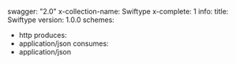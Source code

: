 swagger: "2.0"
x-collection-name: Swiftype
x-complete: 1
info:
  title: Swiftype
  version: 1.0.0
schemes:
- http
produces:
- application/json
consumes:
- application/json